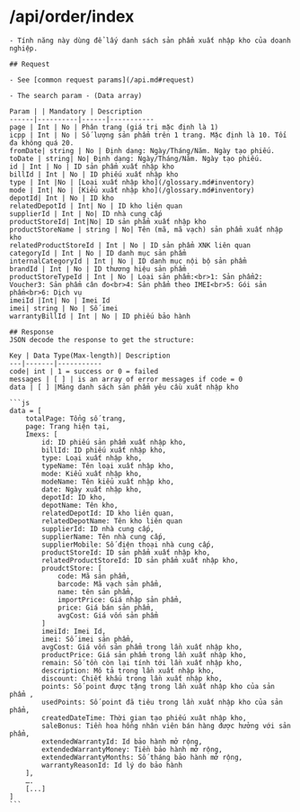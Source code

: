 
# /api/order/index

    - Tính năng này dùng để lấy danh sách sản phẩm xuất nhập kho của doanh nghiệp.

    ## Request

    - See [common request params](/api.md#request)

    - The search param - (Data array)

    Param | | Mandatory | Description
    ------|----------|------|-----------
    page | Int | No | Phân trang (giá trị mặc định là 1)
    icpp | Int | No | Số lượng sản phẩm trên 1 trang. Mặc định là 10. Tối đa không quá 20. 
    fromDate| string | No | Định dạng: Ngày/Tháng/Năm. Ngày tạo phiếu.
    toDate | string| No| Định dạng: Ngày/Tháng/Năm. Ngày tạo phiếu.
    id | Int | No | ID sản phẩm xuất nhập kho
    billId | Int | No | ID phiếu xuất nhập kho
    type | Int |No | [Loại xuất nhập kho](/glossary.md#inventory)
    mode | Int| No | [Kiểu xuất nhập kho](/glossary.md#inventory)
    depotId| Int | No | ID kho
    relatedDepotId | Int| No | ID kho liên quan
    supplierId | Int | No| ID nhà cung cấp
    productStoreId| Int|No| ID sản phẩm xuất nhập kho
    productStoreName | string | No| Tên (mã, mã vạch) sản phẩm xuất nhập kho
    relatedProductStoreId | Int | No | ID sản phẩm XNK liên quan
    categoryId | Int | No | ID danh mục sản phẩm
    internalCategoryId | Int | No | ID danh mục nội bộ sản phẩm
    brandId | Int | No | ID thương hiệu sản phẩm
    productStoreTypeId | Int | No | Loại sản phẩm:<br>1: Sản phẩm2: Voucher3: Sản phẩm cân đo<br>4: Sản phẩm theo IMEI<br>5: Gói sản phẩm<br>6: Dịch vụ
    imeiId |Int| No | Imei Id
    imei| string | No | Số imei
    warrantyBillId | Int | No | ID phiếu bảo hành

    ## Response
    JSON decode the response to get the structure:

    Key | Data Type(Max-length)| Description
    ---|-------|-----------
    code| int | 1 = success or 0 = failed
    messages | [ ] | is an array of error messages if code = 0
    data | [ ] |Mảng danh sách sản phẩm yêu cầu xuất nhập kho

    ```js
    data = [
        totalPage: Tổng số trang,
    	page: Trang hiện tại,
    	Imexs: [
    		id: ID phiếu sản phẩm xuất nhập kho,
    		billId: ID phiếu xuất nhập kho,
    		type: Loại xuất nhập kho,
    		typeName: Tên loại xuất nhập kho,
    		mode: Kiểu xuất nhập kho,
    		modeName: Tên kiểu xuất nhập kho,
    		date: Ngày xuất nhập kho,
    		depotId: ID kho,
    		depotName: Tên kho,
    		relatedDepotId: ID kho liên quan,
    		relatedDepotName: Tên kho liên quan
    		supplierId: ID nhà cung cấp,
    		supplierName: Tên nhà cung cấp,
    		supplierMobile: Số điện thoại nhà cung cấp,
    		productStoreId: ID sản phẩm xuất nhập kho,
    		relatedProductStoreId: ID sản phẩm xuất nhập kho,
    		proudctStore: [
    			code: Mã sản phẩm,
    			barcode: Mã vạch sản phẩm,
    			name: tên sản phẩm,
    			importPrice: Giá nhập sản phẩm,
    			price: Giá bán sản phẩm,
    			avgCost: Giá vốn sản phẩm
    		]
    		imeiId: Imei Id,
    		imei: Số imei sản phẩm,
    		avgCost: Giá vốn sản phẩm trong lần xuất nhập kho,
    		productPrice: Giá sản phẩm trong lần xuất nhập kho,
    		remain: Số tồn còn lại tính tới lần xuất nhập kho,
    		description: Mô tả trong lần xuất nhập kho,
    		discount: Chiết khấu trong lần xuất nhập kho,
    		points: Số point được tặng trong lần xuất nhập kho của sản phẩm ,
    		usedPoints: Số point đã tiêu trong lần xuất nhập kho của sản phẩm,
    		createdDateTime: Thời gian tạo phiếu xuât nhập kho,
    		saleBonus: Tiền hoa hồng nhân viên bán hàng được hưởng với sản phẩm,
    		extendedWarrantyId: Id bảo hành mở rộng,
    		extendedWarrantyMoney: Tiền bảo hành mở rộng,
    		extendedWarrantyMonths: Số tháng bảo hành mở rộng,
    		warrantyReasonId: Id lý do bảo hành
    	],
    	….
    	[...]
    ]
    ```



